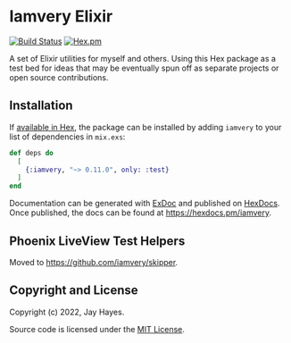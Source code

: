 # Iamvery Elixir

[![Build Status](https://github.com/iamvery/iamvery-elixir/actions/workflows/ci.yml/badge.svg)](https://github.com/iamvery/iamvery-elixir/actions/workflows/ci.yml) [![Hex.pm](https://img.shields.io/hexpm/v/iamvery.svg)](https://hex.pm/packages/iamvery)

A set of Elixir utilities for myself and others.
Using this Hex package as a test bed for ideas that may be eventually spun off as separate projects or open source contributions.

## Installation

If [available in Hex](https://hex.pm/docs/publish), the package can be installed
by adding `iamvery` to your list of dependencies in `mix.exs`:

```elixir
def deps do
  [
    {:iamvery, "~> 0.11.0", only: :test}
  ]
end
```

Documentation can be generated with [ExDoc](https://github.com/elixir-lang/ex_doc)
and published on [HexDocs](https://hexdocs.pm). Once published, the docs can
be found at <https://hexdocs.pm/iamvery>.

## Phoenix LiveView Test Helpers

Moved to https://github.com/iamvery/skipper.

## Copyright and License

Copyright (c) 2022, Jay Hayes.

Source code is licensed under the [MIT License](LICENSE.md).


[live-view-helpers-blog]: https://iamvery.com/2022/10/19/better-live-view-tests.html

